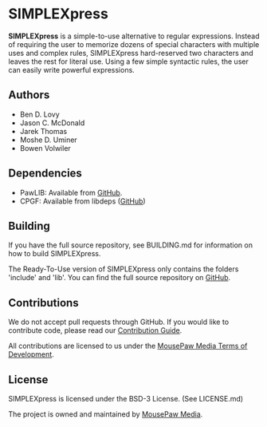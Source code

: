 # SIMPLEXpress

**SIMPLEXpress** is a simple-to-use alternative to regular expressions.
Instead of requiring the user to memorize dozens of special characters with
multiple uses and complex rules, SIMPLEXpress hard-reserved two characters
and leaves the rest for literal use. Using a few simple syntactic rules,
the user can easily write powerful expressions.

## Authors

- Ben D. Lovy
- Jason C. McDonald
- Jarek Thomas
- Moshe D. Uminer
- Bowen Volwiler

## Dependencies

- PawLIB: Available from [GitHub][6].
- CPGF: Available from libdeps ([GitHub][7])

## Building

If you have the full source repository, see BUILDING.md for information
on how to build SIMPLEXpress.

The Ready-To-Use version of SIMPLEXpress only contains the folders 'include'
and 'lib'. You can find the full source repository on [GitHub][5].

## Contributions

We do not accept pull requests through GitHub.
If you would like to contribute code, please read our
[Contribution Guide][3].

All contributions are licensed to us under the
[MousePaw Media Terms of Development][4].

## License

SIMPLEXpress is licensed under the BSD-3 License. (See LICENSE.md)

The project is owned and maintained by [MousePaw Media][2].

[1]: https://www.mousepawmedia.com/simplexpress
[2]: https://www.mousepawmedia.com/
[3]: https://www.mousepawmedia.com/developers/contributing
[4]: https://www.mousepawmedia.com/termsofdevelopment
[5]: https://github.com/mousepawmedia/simplexpress
[6]: https://github.com/mousepawmedia/pawlib
[7]: https://github.com/mousepawmedia/libdeps
